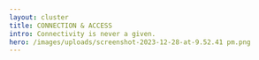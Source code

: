 ```yaml
---
layout: cluster
title: CONNECTION & ACCESS
intro: Connectivity is never a given.
hero: /images/uploads/screenshot-2023-12-28-at-9.52.41 pm.png
---
```

